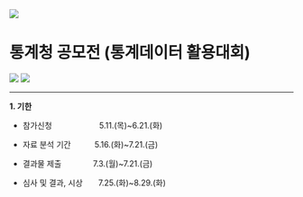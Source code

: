 <img src="https://capsule-render.vercel.app/api?type=waving&color=auto&height=200&section=header&text=StatisticalDataUtilizationCompetition&fontSize=40" />

# 통계청 공모전 (통계데이터 활용대회)

<img src="https://img.shields.io/badge/Python-3776AB?style=flat&logo=Python&logoColor=white"/> <img src="https://img.shields.io/badge/Jupyter-F37626?style=flat&logo=Jupyter&logoColor=white"/>

---

**1. 기한**

 + 참가신청      5.11.(목)~6.21.(화)

 + 자료 분석 기간   5.16.(화)~7.21.(금)

 + 결과물 제출    7.3.(월)~7.21.(금)

 + 심사 및 결과, 시상  7.25.(화)~8.29.(화)
